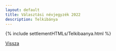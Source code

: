 ```yaml
---
layout: default
title: Választási névjegyzék 2022
description: Telkibánya
---
```


{% include settlementHTMLs/Telkibaanya.html %}

[Vissza](../)